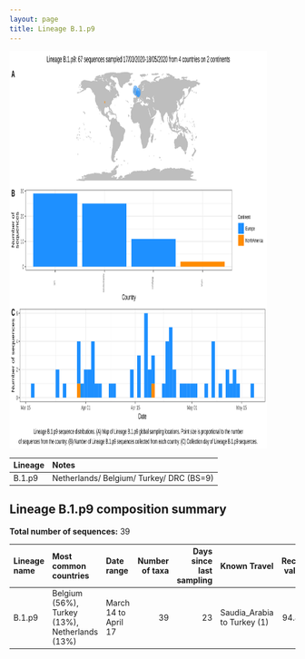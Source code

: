 ```yaml
---
layout: page
title: Lineage B.1.p9
---
```




<img src="../assets/images/B.1.p9.svg" alt="B.1.p9 lineage summary figure" width="90%" height="700px" />


| Lineage | Notes |
|:-----|:-----|
| B.1.p9 | Netherlands/ Belgium/ Turkey/ DRC (BS=9) |

<h2>Lineage B.1.p9 composition summary </h2>

<strong>Total number of sequences:</strong> 39

| Lineage name | Most common countries | Date range | Number of taxa |  Days since last sampling | Known Travel | Recall value |
|:-----|:-----|:-------|-------:|-------:|:---------|--------:|
| B.1.p9 | Belgium (56%), Turkey (13%), Netherlands (13%) | March 14 to April 17 | 39 | 23 | Saudia_Arabia to Turkey (1)<br/> | 94.44 |
